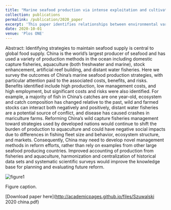 ```yaml
---
title: "Marine seafood production via intense exploitation and cultivation in China: costs, benefits, and risks"
collection: publications
permalink: /publication/2020_paper
excerpt: 'This paper identifies relationships between environmental variables and recruitment and distribution of Tanner, snow, and red king crab in the Bering Sea. It then projects the productivity and distribution under climate change scenarios.'
date: 2020-10-01
venue: 'Plos ONE'
---
```

Abstract: Identifying strategies to maintain seafood supply is central to global food supply. China is the world’s largest producer of seafood and has used a variety of production methods in the ocean including domestic capture fisheries, aquaculture (both freshwater and marine), stock enhancement, artificial reef building, and distant water fisheries. Here we survey the outcomes of China’s marine seafood production strategies, with particular attention paid to the associated costs, benefits, and risks. Benefits identified include high production, low management costs, and high employment, but significant costs and risks were also identified. For example, a majority of fish in China’s catches are one year-old, ecosystem and catch composition has changed relative to the past, wild and farmed stocks can interact both negatively and positively, distant water fisheries are a potential source of conflict, and disease has caused crashes in mariculture farms. Reforming China’s wild capture fisheries management toward strategies used by developed nations would continue to shift the burden of production to aquaculture and could have negative social impacts due to differences in fishing fleet size and behavior, ecosystem structure, and markets. Consequently, China may need to develop novel management methods in reform efforts, rather than rely on examples from other large seafood producing countries. Improved accounting of production from fisheries and aquaculture, harmonization and centralization of historical data sets and systematic scientific surveys would improve the knowledge base for planning and evaluating future reform.

![figure1](https://szuwalski.github.io/files/chinamap.png)

Figure caption. 

[Download paper here](http://academicpages.github.io/files/Szuwalski 2020 china.pdf)

